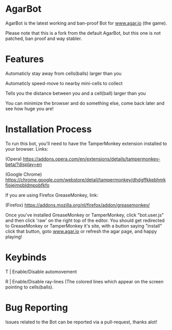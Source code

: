# AgarBot
AgarBot is the latest working and ban-proof Bot for www.agar.io (the game).

Please note that this is a fork from the default AgarBot, but this one is not patched, ban proof and way stabler.

# Features
Automaticly stay away from cells(balls) larger than you

Automaticly speed-move to nearby mini-cells to collect

Tells you the distance between you and a cell(ball) larger than you

You can minimize the browser and do something else, come back later and see how huge you are!

# Installation Process
To run this bot, you'll need to have the TamperMonkey extension installed to your browser.
Links:

(Opera) https://addons.opera.com/en/extensions/details/tampermonkey-beta/?display=en

(Google Chrome) https://chrome.google.com/webstore/detail/tampermonkey/dhdgffkkebhmkfjojejmpbldmpobfkfo

If you are using Firefox GreaseMonkey, link:

(Firefox) https://addons.mozilla.org/nl/firefox/addon/greasemonkey/

Once you've installed GreaseMonkey or TamperMonkey, click "bot.user.js" and then click 'raw' on the right top of the editor.
You should get redirected to GreaseMonkey or TamperMonkey it's site, with a button saying "install" click that button, goto www.agar.io
or refresh the agar page, and happy playing!

# Keybinds
T | Enable/Disable automovement

R | Enable/Disable ray-lines (The colored lines which appear on the screen pointing to cells(balls).

# Bug Reporting
Issues related to the Bot can be reported via a pull-request, thanks alot!
